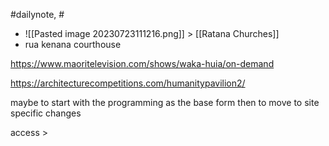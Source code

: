 #dailynote, #
- ![[Pasted image 20230723111216.png]] > [[Ratana Churches]]
- rua kenana courthouse


https://www.maoritelevision.com/shows/waka-huia/on-demand

https://architecturecompetitions.com/humanitypavilion2/

maybe to start with the programming as the base form 
then to move to site specific changes


access > 